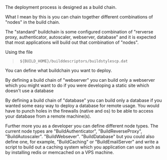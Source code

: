 The deployment process is designed as a build chain.  

What I mean by this is you can chain together different combinations of "nodes" in the build chain.  

The "standard" buildchain is some configured combination of "rerverse proxy, authenticator, autoscaler, webserver, database" and it is expected that most applications will build out that combination of "nodes".  

Using the file 

>      ${BUILD_HOME}/builddescriptors/buildstylescp.dat  

You can define what buildchain you want to deploy.  

By defining a build chain of "webserver" you can build only a webserver which you might want to do if you were developing a static site which doesn't use a database  

By defining a build chain of "database" you can build only a database if you wanted some easy way to deploy a database for remote usage. You would have to punch holes in the firewalls (native and os) to be able to access your database from a remote machine(s).  

Further more you as a developer you can define different node types. The current node types are "BuildAuthenticator", "BuildReverseProxy", "BuildAutoscaler". "BuildWebsever". "BuildDatabase" but you could also define one, for example, "BuildCaching" or "BuildEmailServer" and write a script to build out a caching system which you application can use such as by installing redis or memcached on a VPS machine.  
